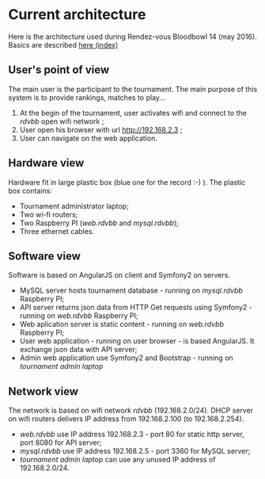 # Current architecture 
Here is the architecture used during Rendez-vous Bloodbowl 14 (may 2016). Basics are described [here (index)](index.md)

## User's point of view
The main user is the participant to the tournament. The main purpose of this system
 is to provide rankings, matches to play...

 1. At the begin of the tournament, user activates wifi 
 and connect to the _rdvbb_ open wifi network ;
 1. User open his browser with url <http://192.168.2.3> ;
 1. User can navigate on the web application.

## Hardware view
Hardware fit in large plastic box (blue one for the record :-) ). The plastic box contains:
* Tournament administrator laptop;
* Two wi-fi routers;
* Two Raspberry PI (_web.rdvbb_ and _mysql.rdvbb_);
* Three ethernet cables.

## Software view
Software is based on AngularJS on client and Symfony2 on servers.
* MySQL server hosts tournament database - running on _mysql.rdvbb_ Raspberry PI;
* API server returns json data from HTTP Get requests using Symfony2 - running on _web.rdvbb_ Raspberry PI;
* Web aplication server is static content - running on _web.rdvbb_ Raspberry PI;
* User web application - running on user browser - is based AngularJS.
 It exchange json data with API server;
* Admin web application use Symfony2 and Bootstrap - running on _tournament admin laptop_

## Network view
The network is based on wifi network _rdvbb_ (192.168.2.0/24). 
DHCP server on wifi routers delivers IP address from 192.168.2.100 (to 192.168.2.254).
 * _web.rdvbb_ use IP address 192.168.2.3 - port 80 for static http server, port 8080 for API server;
 * _mysql.rdvbb_ use IP address 192.168.2.5 - port 3360 for MySQL server;
 * _tournament admin laptop_ can use any unused IP address of 192.168.2.0/24.
